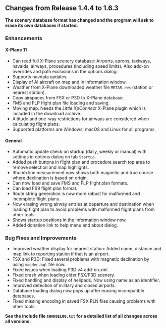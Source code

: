 ## Changes from Release 1.4.4 to 1.6.3

**The scenery database format has changed and the program will ask to erase its own databases if started.**

### Enhancements

#### X-Plane 11
* Can read full X-Plane scenery database: Airports, aprons, taxiways, navaids, airways, procedures \(including speed limits\). Also add-on overrides and path exclusions in the options dialog.
* Supports navdata updates.
* Display of AI aircraft on map and in information window.
* Weather from X-Plane downloaded weather file `METAR.rwx` \(station or nearest station\).
* Copy airspaces from FSX or P3D to X-Plane database.
* FMS and FLP flight plan file loading and saving.
* Moving map. Needs the _Little XpConnect_ X-Plane plugin which is included in the download archive.
* Altitude and one-way restrictions for airways are considered when calculating flight plans.
* Supported platforms are Windows, macOS and Linux for all programs.

#### General
* Automatic update check on startup \(daily, weekly or manual\) with settings in options dialog on tab `Startup`.
* Added push buttons in flight plan and procedure search top area to remove selection and map highlights.
* Rhumb line measurement now shows both magnetic and true course where declination is based on origin.
* Can now load and save FMS and FLP flight plan formats.
* Can load FS9 flight plan format.
* Route string generation is now more robust for malformed and incomplete flight plans.
* Now erasing wrong airway entries at departure and destination when loading flight plan to avoid problems with malformed flight plans from other tools.
* Shows startup positions in the information window now.
* Added donation link to help menu and about dialog.

### Bug Fixes and Improvements

* Improved weather display for nearest station: Added name, distance and map link to reporting station if that is an airport.
* FSX and P3D: Fixed several problems with magnetic declination by using `magdec.bgl` file now.
* Fixed issues when loading P3D v4 add-on.xml.
* Fixed crash when loading older FSX/P3D scenery.
* Fixed handling and display of helipads. Now using name as an identifier.
* Improved detection of military and closed airports.
* Database loading dialog now pops up after erasing incompatible databases.
* Fixed missing encoding in saved FSX PLN files causing problems with other tools.

**See the include file `CHANGELOG.txt` for a detailed list of all changes across all versions.**

